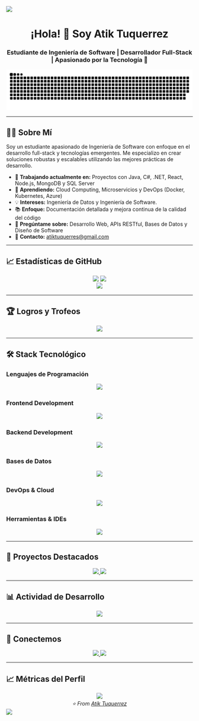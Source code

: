 <!-- Header with animated divider -->
<img src="https://user-images.githubusercontent.com/73097560/115834477-dbab4500-a447-11eb-908a-139a6edaec5c.gif"/>

<!-- Professional Introduction -->
<h1 align="center">¡Hola! 👋 Soy Atik Tuquerrez</h1>
<h3 align="center">Estudiante de Ingeniería de Software | Desarrollador Full-Stack | Apasionado por la Tecnología 🚀</h3>

<!-- Snake Animation -->
<div align="center">
  <img src="https://github.com/1999AZZAR/1999AZZAR/blob/readme/resources/img/grid-snake.svg" alt="GitHub Snake Animation"/>
</div>

---

## 🧑‍💻 Sobre Mí

Soy un estudiante apasionado de Ingeniería de Software con enfoque en el desarrollo full-stack y tecnologías emergentes. Me especializo en crear soluciones robustas y escalables utilizando las mejores prácticas de desarrollo.

- 🔭 **Trabajando actualmente en:** Proyectos con Java, C#, .NET, React, Node.js, MongoDB y SQL Server
- 🌱 **Aprendiendo:** Cloud Computing, Microservicios y DevOps (Docker, Kubernetes, Azure)
- 💡 **Intereses:** Ingeniería de Datos y Ingeniería de Software.
- 📚 **Enfoque:** Documentación detallada y mejora continua de la calidad del código
- 💬 **Pregúntame sobre:** Desarrollo Web, APIs RESTful, Bases de Datos y Diseño de Software
- 📧 **Contacto:** [atiktuquerres@gmail.com](mailto:atiktuquerres@gmail.com)
  
---

## 📈 Estadísticas de GitHub

<div align="center">
  <img src="https://github-readme-stats.vercel.app/api?username=AtikTF&theme=tokyonight&show_icons=true&count_private=true&hide_border=true" height="180"/>
  <img src="https://github-readme-streak-stats.herokuapp.com/?user=AtikTF&theme=tokyonight&hide_border=true" height="180"/>
</div>

<div align="center">
  <img src="https://github-readme-stats.vercel.app/api/top-langs/?username=AtikTF&layout=compact&theme=tokyonight&langs_count=8&hide_border=true" height="180"/>
</div>

---

## 🏆 Logros y Trofeos

<div align="center">
  <img src="https://github-profile-trophy.vercel.app/?username=AtikTF&theme=tokyonight&row=2&column=3&no-bg=true&no-frame=true"/>
</div>

---

## 🛠️ Stack Tecnológico

### **Lenguajes de Programación**
<p align="center">
  <img src="https://skillicons.dev/icons?i=java,cs,py,js,ts,cpp" height="50"/>
</p>

### **Frontend Development**
<p align="center">
  <img src="https://skillicons.dev/icons?i=react,html,css,tailwind,bootstrap,sass" height="50"/>
</p>

### **Backend Development**
<p align="center">
  <img src="https://skillicons.dev/icons?i=nodejs,express,dotnet,spring,fastapi" height="50"/>
</p>

### **Bases de Datos**
<p align="center">
  <img src="https://skillicons.dev/icons?i=mongodb,mysql,postgres,sqlite" height="50"/>
</p>

### **DevOps & Cloud**
<p align="center">
  <img src="https://skillicons.dev/icons?i=docker,kubernetes,azure,aws,git,github" height="50"/>
</p>

### **Herramientas & IDEs**
<p align="center">
  <img src="https://skillicons.dev/icons?i=vscode,visualstudio,idea,postman,figma" height="50"/>
</p>

---

## 🚀 Proyectos Destacados

<div align="center">
  <a href="https://github.com/YOURUSERNAME/PROJECT1">
    <img src="https://github-readme-stats.vercel.app/api/pin/?username=AtikTF&repo=PROJECT1&theme=tokyonight&hide_border=true"/>
  </a>
  <a href="https://github.com/YOURUSERNAME/PROJECT2">
    <img src="https://github-readme-stats.vercel.app/api/pin/?username=AtikTF&repo=PROJECT2&theme=tokyonight&hide_border=true"/>
  </a>
</div>

---

## 📊 Actividad de Desarrollo

<div align="center">
  <img src="https://github-readme-activity-graph.vercel.app/graph?username=AtikTF&theme=tokyo-night&hide_border=true&area=true"/>
</div>

---

## 🤝 Conectemos

<div align="center">
  <a href="https://linkedin.com/in/atik-tuquerrez-292a8137a">
    <img src="https://img.shields.io/badge/LinkedIn-0A66C2?style=for-the-badge&logo=linkedin&logoColor=white" height="35"/>
  </a>
  <a href="mailto:atiktuquerres@gmail.com">
    <img src="https://img.shields.io/badge/Gmail-EA4335?style=for-the-badge&logo=gmail&logoColor=white" height="35"/>
  </a>
</div>

---

## 📈 Métricas del Perfil

<div align="center">
  <img src="https://visitcount.itsvg.in/api?id=AtikTF&label=Visitas%20al%20Perfil&color=6&icon=3&pretty=true"/>
</div>

<div align="center">
  <i>⭐ From <a href="https://github.com/AtikTF">Atik Tuquerrez</a></i>
</div>

<!-- Footer divider -->
<img src="https://user-images.githubusercontent.com/73097560/115834477-dbab4500-a447-11eb-908a-139a6edaec5c.gif"/>
